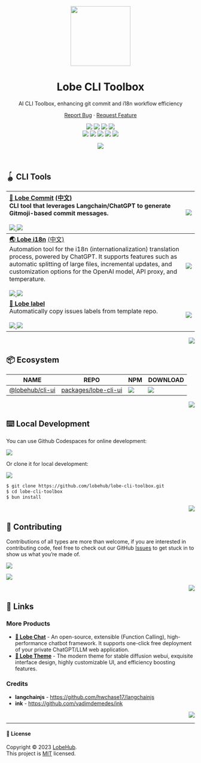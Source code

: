 <div align="center"><a name="readme-top"></a>

<img height="160" src="https://gw.alipayobjects.com/zos/kitchen/T6E4BDoMNb/lobe-cli.webp">

<h1 align="center">Lobe CLI Toolbox</h1>

AI CLI Toolbox, enhancing git commit and i18n workflow efficiency

[Report Bug][github-issues-link] · [Request Feature][github-issues-link]

<!-- SHIELD GROUP -->

[![][github-release-shield]][github-release-link]
[![][github-releasedate-shield]][github-releasedate-link]
[![][github-action-test-shield]][github-action-test-link]
[![][github-action-release-shield]][github-action-release-link]<br/>
[![][github-contributors-shield]][github-contributors-link]
[![][github-forks-shield]][github-forks-link]
[![][github-stars-shield]][github-stars-link]
[![][github-issues-shield]][github-issues-link]
[![][github-license-shield]][github-license-link]

![][split]

</div>

<br/>

## 🪀 CLI Tools

| [**💌 Lobe Commit**][lobe-commit-github] [(中文)][lobe-commit-github-cn]<br/>CLI tool that leverages Langchain/ChatGPT to generate Gitmoji-based commit messages.<br/><br/>[![][lobe-commit-version] ![][lobe-commit-download]][lobe-commit-url] | [![][lobe-commit-cover]][lobe-commit-github] |
| :------------------------------------------------------------------------------------------------------------------------------------------------------------------------------------------------------------------------------------------------------------------------------------------------------------------------------------------------------------------------------------------------------------------------- | :------------------------------------------- |
| [**🌏 Lobe i18n**][lobe-i18n-github] [(中文)][lobe-i18n-github-cn]<br/>Automation tool for the i18n (internationalization) translation process, powered by ChatGPT. It supports features such as automatic splitting of large files, incremental updates, and customization options for the OpenAI model, API proxy, and temperature.<br/><br/>[![][lobe-i18n-version] ![][lobe-i18n-download]][lobe-i18n-url]                                                                                                                                                                                       | [![][lobe-i18n-cover]][lobe-i18n-github]     |
| [**🔖 Lobe label**][lobe-label-github]<br/>Automatically copy issues labels from template repo.<br/><br/>[![][lobe-label-version] ![][lobe-label-download]][lobe-label-url]                                                                                                                                                                                                                                                | [![][lobe-label-cover]][lobe-label-github]   |

<div align="right">

[![][back-to-top]](#readme-top)

</div>

## 📦 Ecosystem

| NAME                      | REPO                              | NPM                      | DOWNLOAD         |
| ------------------------- | --------------------------------- | ------------------------ | ---------------- |
| [@lobehub/cli-ui][ui-url] | [packages/lobe-cli-ui][ui-github] | [![][ui-shield]][ui-url] | ![][ui-download] |

<div align="right">

[![][back-to-top]](#readme-top)

</div>

## ⌨️ Local Development

You can use Github Codespaces for online development:

[![][github-codespace-shield]][github-codespace-link]

Or clone it for local development:

[![][bun-shield]][bun-link]

```bash
$ git clone https://github.com/lobehub/lobe-cli-toolbox.git
$ cd lobe-cli-toolbox
$ bun install
```

<div align="right">

[![][back-to-top]](#readme-top)

</div>

## 🤝 Contributing

Contributions of all types are more than welcome, if you are interested in contributing code, feel free to check out our GitHub [Issues][github-issues-link] to get stuck in to show us what you’re made of.

[![][pr-welcome-shield]][pr-welcome-link]

[![][github-contrib-shield]][github-contrib-link]

<div align="right">

[![][back-to-top]](#readme-top)

</div>

## 🔗 Links

### More Products

- **[🤖 Lobe Chat][lobe-chat]** - An open-source, extensible (Function Calling), high-performance chatbot framework. It supports one-click free deployment of your private ChatGPT/LLM web application.
- **[🤯 Lobe Theme][lobe-theme]** - The modern theme for stable diffusion webui, exquisite interface design, highly customizable UI, and efficiency boosting features.

### Credits

- **langchainjs** - <https://github.com/hwchase17/langchainjs>
- **ink** - <https://github.com/vadimdemedes/ink>

<div align="right">

[![][back-to-top]](#readme-top)

</div>

---

#### 📝 License

Copyright © 2023 [LobeHub][profile-link]. <br />
This project is [MIT](./LICENSE) licensed.

<!-- LINK GROUP -->

[back-to-top]: https://img.shields.io/badge/-BACK_TO_TOP-151515?style=flat-square
[bun-link]: https://bun.sh
[bun-shield]: https://img.shields.io/badge/-speedup%20with%20bun-black?logo=bun&style=for-the-badge
[github-action-release-link]: https://github.com/lobehub/lobe-cli-toolbox/actions/workflows/release.yml
[github-action-release-shield]: https://img.shields.io/github/actions/workflow/status/lobehub/lobe-cli-toolbox/release.yml?label=release&labelColor=black&logo=githubactions&logoColor=white&style=flat-square
[github-action-test-link]: https://github.com/lobehub/lobe-cli-toolbox/actions/workflows/test.yml
[github-action-test-shield]: https://img.shields.io/github/actions/workflow/status/lobehub/lobe-cli-toolbox/test.yml?label=test&labelColor=black&logo=githubactions&logoColor=white&style=flat-square
[github-codespace-link]: https://codespaces.new/lobehub/lobe-cli-toolbox
[github-codespace-shield]: https://github.com/codespaces/badge.svg
[github-contrib-link]: https://github.com/lobehub/lobe-cli-toolbox/graphs/contributors
[github-contrib-shield]: https://contrib.rocks/image?repo=lobehub%2Flobe-cli-toolbox
[github-contributors-link]: https://github.com/lobehub/lobe-cli-toolbox/graphs/contributors
[github-contributors-shield]: https://img.shields.io/github/contributors/lobehub/lobe-cli-toolbox?color=c4f042&labelColor=black&style=flat-square
[github-forks-link]: https://github.com/lobehub/lobe-cli-toolbox/network/members
[github-forks-shield]: https://img.shields.io/github/forks/lobehub/lobe-cli-toolbox?color=8ae8ff&labelColor=black&style=flat-square
[github-issues-link]: https://github.com/lobehub/lobe-cli-toolbox/issues
[github-issues-shield]: https://img.shields.io/github/issues/lobehub/lobe-cli-toolbox?color=ff80eb&labelColor=black&style=flat-square
[github-license-link]: https://github.com/lobehub/lobe-cli-toolbox/blob/main/LICENSE
[github-license-shield]: https://img.shields.io/github/license/lobehub/lobe-cli-toolbox?color=white&labelColor=black&style=flat-square
[github-release-link]: https://github.com/lobehub/lobe-cli-toolbox/releases
[github-release-shield]: https://img.shields.io/github/v/release/lobehub/lobe-cli-toolbox?color=369eff&labelColor=black&logo=github&style=flat-square
[github-releasedate-link]: https://github.com/lobehub/lobe-cli-toolbox/releases
[github-releasedate-shield]: https://img.shields.io/github/release-date/lobehub/lobe-cli-toolbox?labelColor=black&style=flat-square
[github-stars-link]: https://github.com/lobehub/lobe-cli-toolbox/network/stargazers
[github-stars-shield]: https://img.shields.io/github/stars/lobehub/lobe-cli-toolbox?color=ffcb47&labelColor=black&style=flat-square
[lobe-chat]: https://github.com/lobehub/lobe-chat
[lobe-commit-cover]: https://gw.alipayobjects.com/zos/kitchen/3%26ByxtP39X/preview.webp
[lobe-commit-download]: https://img.shields.io/npm/dt/@lobehub/commit-cli?labelColor=black&&style=flat-square
[lobe-commit-github]: https://github.com/lobehub/lobe-cli-toolbox/tree/master/packages/lobe-commit
[lobe-commit-github-cn]: https://github.com/lobehub/lobe-cli-toolbox/blob/master/packages/lobe-commit/README-zh_CN.md
[lobe-commit-url]: https://www.npmjs.com/package/@lobehub/commit-cli
[lobe-commit-version]: https://img.shields.io/npm/v/@lobehub/commit-cli?color=369eff&labelColor=black&logo=npm&logoColor=white&style=flat-square
[lobe-i18n-cover]: https://gw.alipayobjects.com/zos/kitchen/AH7rvv06qn/preview-i18n.webp
[lobe-i18n-download]: https://img.shields.io/npm/dt/@lobehub/i18n-cli?labelColor=black&&style=flat-square
[lobe-i18n-github]: https://github.com/lobehub/lobe-cli-toolbox/tree/master/packages/lobe-i18n
[lobe-i18n-github-cn]: https://github.com/lobehub/lobe-cli-toolbox/blob/master/packages/lobe-i18n/README-zh_CN.md
[lobe-i18n-url]: https://www.npmjs.com/package/@lobehub/i18n-cli
[lobe-i18n-version]: https://img.shields.io/npm/v/@lobehub/i18n-cli?color=369eff&labelColor=black&logo=npm&logoColor=white&style=flat-square
[lobe-label-cover]: https://gw.alipayobjects.com/zos/kitchen/qeTFEqgF8O/437shots_so.png
[lobe-label-download]: https://img.shields.io/npm/dt/@lobehub/label-cli?labelColor=black&&style=flat-square
[lobe-label-github]: https://github.com/lobehub/lobe-cli-toolbox/tree/master/packages/lobe-label
[lobe-label-url]: https://www.npmjs.com/package/@lobehub/label-cli
[lobe-label-version]: https://img.shields.io/npm/v/@lobehub/label-cli?color=369eff&labelColor=black&logo=npm&logoColor=white&style=flat-square
[lobe-theme]: https://github.com/lobehub/sd-webui-lobe-theme
[pr-welcome-link]: https://github.com/lobehub/lobe-cli-toolbox/pulls
[pr-welcome-shield]: https://img.shields.io/badge/%F0%9F%A4%AF%20PR%20WELCOME-%E2%86%92-ffcb47?labelColor=black&style=for-the-badge
[profile-link]: https://github.com/lobehub
[split]: https://raw.githubusercontent.com/andreasbm/readme/master/assets/lines/rainbow.png
[ui-download]: https://img.shields.io/npm/dt/@lobehub/cli-ui?labelColor=black&style=flat-square
[ui-github]: https://github.com/lobehub/lobe-cli-toolbox/tree/master/packages/lobe-cli-ui
[ui-shield]: https://img.shields.io/npm/v/@lobehub/cli-ui?color=369eff&labelColor=black&logo=npm&logoColor=white&style=flat-square
[ui-url]: https://www.npmjs.com/package/@lobehub/cli-ui
